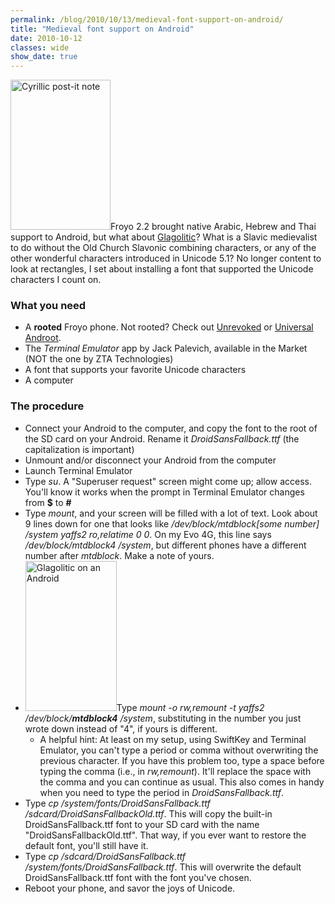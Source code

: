 ```yaml
---
permalink: /blog/2010/10/13/medieval-font-support-on-android/
title: "Medieval font support on Android"
date: 2010-10-12
classes: wide
show_date: true
---
```

<p><a href="http://www.flickr.com/photos/quinnanya/3874764643/" title="Cyrillic post-it note by quinn.anya, on Flickr"><img src="http://farm3.static.flickr.com/2669/3874764643_44c97b3d52_m.jpg" width="160" height="240" alt="Cyrillic post-it note" class="alignright" /></a>Froyo 2.2 brought native Arabic, Hebrew and Thai support to Android, but what about <a href="http://en.wikipedia.org/wiki/Glagolitic_alphabet">Glagolitic</a>? What is a Slavic medievalist to do without the Old Church Slavonic combining characters, or any of the other wonderful characters introduced in Unicode 5.1? No longer content to look at rectangles, I set about installing a font that supported the Unicode characters I count on.</p>
<h3>What you need</h3>
<ul>
<li>A <strong>rooted</strong> Froyo phone. Not rooted? Check out <a href="http://www.unrevoked.com">Unrevoked</a> or <a href="http://wiki.cyanogenmod.com/index.php?title=Universal_Androot">Universal Androot</a>.</li>
<li>The <em>Terminal Emulator</em> app by Jack Palevich, available in the Market (NOT the one by ZTA Technologies)</li>
<li>A font that supports your favorite Unicode characters</li>
<li>A computer</li>
</ul>
<h3>The procedure</h3>
<ul>
<li>Connect your Android to the computer, and copy the font to the root of the SD card on your Android. Rename it <em>DroidSansFallback.ttf</em> (the capitalization is important)</li>
<li>Unmount and/or disconnect your Android from the computer</li>
<li>Launch Terminal Emulator</li>
<li>Type <em>su</em>. A "Superuser request" screen might come up; allow access. You'll know it works when the prompt in Terminal Emulator changes from <strong>$</strong> to <strong>#</strong></li>
<li>Type <em>mount</em>, and your screen will be filled with a lot of text. Look about 9 lines down for one that looks like <em>/dev/block/mtdblock[some number] /system yaffs2 ro,relatime 0 0</em>. On my Evo 4G, this line says <em>/dev/block/mtdblock4 /system</em>, but different phones have a different number after <em>mtdblock</em>. Make a note of yours.</li>
<li><a href="http://www.flickr.com/photos/quinnanya/5080080122/" title="Glagolitic on an Android by quinn.anya, on Flickr"><img src="http://farm5.static.flickr.com/4124/5080080122_987605ed87_m.jpg" width="146" height="240" alt="Glagolitic on an Android" class="alignright" /></a>Type <em>mount -o rw,remount -t yaffs2 /dev/block/<strong>mtdblock4</strong> /system</em>, substituting in the number you just wrote down instead of "4", if yours is different.
<ul>
<li>A helpful hint: At least on my setup, using SwiftKey and Terminal Emulator, you can't type a period or comma without overwriting the previous character. If you have this problem too, type a space before typing the comma (i.e., in <em>rw,remount</em>). It'll replace the space with the comma and you can continue as usual. This also comes in handy when you need to type the period in <em>DroidSansFallback.ttf</em>.</li>
</ul>
</li>
<li>Type <em>cp /system/fonts/DroidSansFallback.ttf /sdcard/DroidSansFallbackOld.ttf</em>. This will copy the built-in DroidSansFallback.ttf font to your SD card with the name "DroidSansFallbackOld.ttf". That way, if you ever want to restore the default font, you'll still have it.</li>
<li>Type <em>cp /sdcard/DroidSansFallback.ttf /system/fonts/DroidSansFallback.ttf</em>. This will overwrite the default DroidSansFallback.ttf font with the font you've chosen.</li>
<li>Reboot your phone, and savor the joys of Unicode.</li>
</ul>
